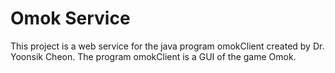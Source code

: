 # Omok Service

This project is a web service for the java program omokClient 
created by Dr. Yoonsik Cheon. The program omokClient is a GUI
of the game Omok.